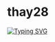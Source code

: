# thay28
[![Typing SVG](https://readme-typing-svg.herokuapp.com?font=Fira+Code&weight=300&size=50&duration=4000&pause=1000&color=F73D9F&center=true&vCenter=true&random=false&width=1000&lines=Hello%2C+my+name+is+thay;I'm+17+years+old;I'm+from+Brazil;welcome%3A)](https://git.io/typing-svg)

<br>
<br>


